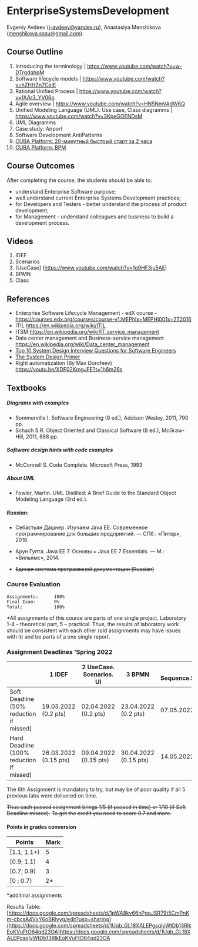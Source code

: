 ﻿# EnterpriseSystemsDevelopment

Evgeniy Avdeev (j-avdeev@yandex.ru), Anastasiya Menshikova (menshikova.ssau@gmail.com).

## Course Outline
1. Introducing the terminology | https://www.youtube.com/watch?v=w-DTrgdqhpM
2. Software lifecycle models | https://www.youtube.com/watch?v=hZHHZn7CeIE
3. Rational Unified Process | https://www.youtube.com/watch?v=fAAr3_YV06o
4. Agile overview | https://www.youtube.com/watch?v=HN5NmVAdW6Q
5. Unified Modeling Language (UML). Use case, Class diagramms | https://www.youtube.com/watch?v=3KpeGOENDsM
6. UML Diagramms
7. Case study: Airport
8. Software Development AntiPatterns
9. [CUBA Platform: 20-минутный быстрый старт за 2 часа](https://youtu.be/jxFJx4f1Ngs)
10. [CUBA Platform: BPM](https://youtu.be/LgMk9AqtZ6M)

## Course Outcomes
After completing the course, the students should be able to:
- understand Enterprise Software purpose;
- well understand current Enterprise Systems Development practices;
- for Developers and Testers - better understand the process of product development;
- for Management - understand colleagues and business to build a development process.

## Videos
1. IDEF
2. Scenarios
3. [UseCase] (https://www.youtube.com/watch?v=1g9HF3ju5AE)
4. BPMN
5. Class

## References
- Enterprise Software Lifecycle Management - edX course - https://courses.edx.org/courses/course-v1:MEPhIx+MEPHI001x+2T2016
- ITIL https://en.wikipedia.org/wiki/ITIL
- ITSM https://en.wikipedia.org/wiki/IT_service_management
- Data center management and Business-service management https://en.wikipedia.org/wiki/Data_center_management
- [Top 10 System Design Interview Questions for Software Engineers](https://hackernoon.com/top-10-system-design-interview-questions-for-software-engineers-8561290f0444)
- [The System Design Primer](https://github.com/donnemartin/system-design-primer#how-to-approach-a-system-design-interview-question)
- Right automatization (By Max Dorofeev) https://youtu.be/XDF02KmgJFE?t=1h6m26s

## Textbooks
##### Diagrams with examples
- Sommerville I. Software Engineering (9 ed.), Addison Wesley, 2011, 790 pp.
- Schach S.R. Object Oriented and Classical Software (8 ed.), McGraw-Hill, 2011, 688 pp.
##### Software design hints with code examples
- McConnell S. Code Complete. Microsoft Press, 1993
##### About UML
- Fowler, Martin. UML Distilled: A Brief Guide to the Standard Object Modeling Language (3rd ed.).
##### Russian:
- Себастьян Дашнер. Изучаем Java EE. Современное программирование для больших предприятий. — СПб.: «Питер», 2018.
- Арун Гупта. Java EE 7. Основы = Java EE 7 Essentials. — М.: «Вильямс», 2014.

- ~~Единая система программной документации (Russian)~~

### Course Evaluation
```
Assignments:      100%
Final Exam:       0%
Total:            100%

```

*All assignments of this course are parts of one single project. Laboratory 1-4 – theoretical part, 5 – practical.
Thus, the results of laboratory work should be consistent with each other (old assignments may have issues with it) and be parts of a one single report.

### Assignment Deadlines 'Spring 2022
|                                          |  1 IDEF | 2 UseCase. Scenarios. UI | 3 BPMN | 4 Sequence.State.Activity | 5 Class | 6 MVP |
| ---------------------------------------- | --- |--- |--- |--- |--- |--- |
| Soft Deadline (50% reduction if missed)  | 19.03.2022 (0.2 pts)| 02.04.2022 (0.2 pts)|23.04.2022 (0.2 pts)|07.05.2022 (0.2 pts)|21.05.2022 (0.2 pts)| 04.06.2022 (0.6 pts)|
| Hard Deadline (100% reduction if missed) | 26.03.2022 (0.15 pts)| 09.04.2022  (0.15 pts)|30.04.2022 (0.15 pts)|14.05.2022 (0.15 pts)|28.05.2022 (0.15 pts)| 11.06.2022 (0.4 pts)|

The 6th Assignment is mandatory to try,
but may be of poor quality if all 5 previous labs were delivered on time.

~~Thus each passed assignment brings 1/5 (if passed in time) or 1/10 (if Soft Deadline missed).~~
~~To get the credit you need to score 0.7 and more.~~

#### Points in grades conversion
|Points | Mark |
| ------- |------|
|[1.1; 1.1+) | 5 |
|[0.9; 1.1) | 4 |
| [0.7; 0.9) | 3 |
| [0 ; 0.7) | 2* |

*additinal assignments

Results Table:
[https://docs.google.com/spreadsheets/d/1pWA8kv66nPgoJSR79t5CmPnKm-cbcsA4VxY6oBRlyyg/edit?usp=sharing](https://docs.google.com/spreadsheets/d/1Uqb_GL18XALEPgsqlyWtDb13RlkEoKVuFtO64qd23OA)https://docs.google.com/spreadsheets/d/1Uqb_GL18XALEPgsqlyWtDb13RlkEoKVuFtO64qd23OA
